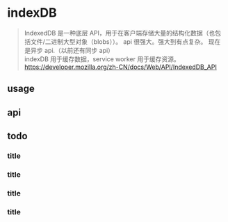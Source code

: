 # indexDB

> IndexedDB 是一种底层 API，用于在客户端存储大量的结构化数据（也包括文件/二进制大型对象（blobs））。
> api 很强大。强大到有点复杂。
> 现在是异步 api.（以前还有同步 api）  
> indexDB 用于缓存数据，service worker 用于缓存资源。
> https://developer.mozilla.org/zh-CN/docs/Web/API/IndexedDB_API

## usage

## api

## todo

### title

### title

### title

### title
